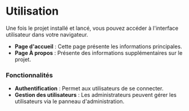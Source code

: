 # Utilisation

Une fois le projet installé et lancé, vous pouvez accéder à l'interface utilisateur dans votre navigateur.

- **Page d'accueil** : Cette page présente les informations principales.
- **Page À propos** : Présente des informations supplémentaires sur le projet.

### Fonctionnalités

- **Authentification** : Permet aux utilisateurs de se connecter.
- **Gestion des utilisateurs** : Les administrateurs peuvent gérer les utilisateurs via le panneau d'administration.